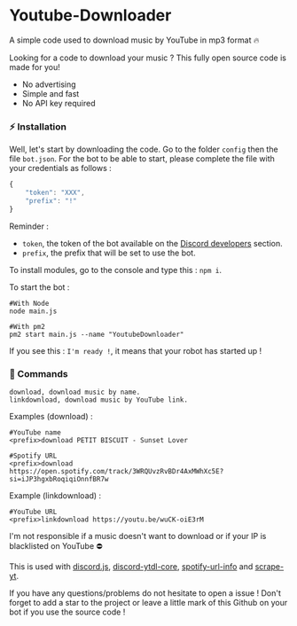 # Youtube-Downloader
A simple code used to download music by YouTube in mp3 format 🔥

Looking for a code to download your music ? This fully open source code is made for you!

- No advertising
- Simple and fast
- No API key required

### ⚡ Installation

Well, let's start by downloading the code.
Go to the folder `config` then the file `bot.json`.
For the bot to be able to start, please complete the file with your credentials as follows :

```js
{
    "token": "XXX",
    "prefix": "!"
}
```

Reminder :

- `token`, the token of the bot available on the [Discord developers](https://discordapp.com/developers/applications) section.
- `prefix`, the prefix that will be set to use the bot.

To install modules, go to the console and type this : `npm i`.

To start the bot :

```
#With Node
node main.js

#With pm2
pm2 start main.js --name "YoutubeDownloader"
```

If you see this : `I'm ready !`, it means that your robot has started up !

### 🎵 Commands

```
download, download music by name.
linkdownload, download music by YouTube link.
```

Examples (download) :

```
#YouTube name
<prefix>download PETIT BISCUIT - Sunset Lover

#Spotify URL
<prefix>download https://open.spotify.com/track/3WRQUvzRvBDr4AxMWhXc5E?si=iJP3hgxbRoqiqiOnnfBR7w
```

Example (linkdownload) :

```
#YouTube URL
<prefix>linkdownload https://youtu.be/wuCK-oiE3rM
```

I'm not responsible if a music doesn't want to download or if your IP is blacklisted on YouTube ⛔

This is used with [discord.js](https://www.npmjs.com/package/discord.js), [discord-ytdl-core](https://www.npmjs.com/package/discord-ytdl-core), [spotify-url-info](https://www.npmjs.com/package/spotify-url-info) and [scrape-yt](https://www.npmjs.com/package/scrape-yt).

If you have any questions/problems do not hesitate to open a issue !
Don't forget to add a star to the project or leave a little mark of this Github on your bot if you use the source code !
